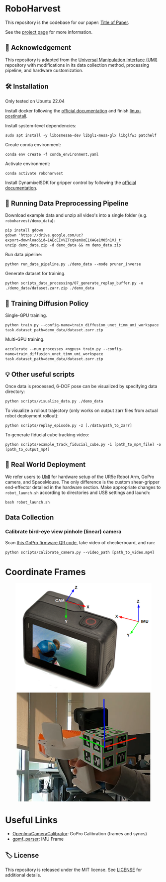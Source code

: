 # RoboHarvest
This repository is the codebase for our paper: [Title of Paper]().

See the [project page]() for more information.

## 🙏 Acknowledgement
This repository is adapted from the [Universal Manipulation Interface (UMI)](https://github.com/real-stanford/universal_manipulation_interface) repository with modifications in its data collection method, processing pipeline, and hardware customization.   

## 🛠️ Installation 
Only tested on Ubuntu 22.04

Install docker following the [official documentation](https://docs.docker.com/engine/install/ubuntu/) and finish [linux-postinstall](https://docs.docker.com/engine/install/linux-postinstall/).

Install system-level dependencies:
```
sudo apt install -y libosmesa6-dev libgl1-mesa-glx libglfw3 patchelf
```

Create conda environment:
```
conda env create -f conda_environment.yaml
```

Activate environment:
```
conda activate roboharvest 
```

Install DynamixelSDK for gripper control by following the [official documentation](https://emanual.robotis.com/docs/en/software/dynamixel/dynamixel_sdk/download/#repository).

## 🏃 Running Data Preprocessing Pipeline
Download example data and unzip all video's into a single folder (e.g. `roboharvest/demo_data`):
```
pip install gdown
gdown 'https://drive.google.com/uc?export=download&id=1AEcEIvVZTcqkem8oE1XAGe1M05n1VJ_t'
unzip demo_data.zip -d demo_data && rm demo_data.zip
```

Run data pipeline:
```
python run_data_pipeline.py ./demo_data --mode pruner_inverse
```

Generate dataset for training.
```
python scripts_data_processing/07_generate_replay_buffer.py -o ./demo_data/dataset.zarr.zip ./demo_data
```

## 🚆 Training Diffusion Policy
Single-GPU training. 
```
python train.py --config-name=train_diffusion_unet_timm_umi_workspace task.dataset_path=demo_data/dataset.zarr.zip
```

Multi-GPU training.
```
accelerate --num_processes <ngpus> train.py --config-name=train_diffusion_unet_timm_umi_workspace task.dataset_path=demo_data/dataset.zarr.zip
```

## 💡 Other useful scripts
Once data is processed, 6-DOF pose can be visualized by specifying data directory:
```
python scripts/visualize_data.py ./demo_data
```

To visualize a rollout trajectory (only works on output zarr files from actual robot deployment rollout):
```
python scripts/replay_episode.py -z [./data/path_to_zarr]
```

To generate fiducial cube tracking video:
```
python scripts/example_track_fiducial_cube.py -i [path_to_mp4_file] -o [path_to_output_mp4]
```

## 🦾 Real World Deployment
We refer users to [UMI](https://github.com/real-stanford/universal_manipulation_interface) for hardware setup of the UR5e Robot Arm, GoPro camera, and SpaceMouse. The only difference is the custom shear-gripper end-effector detailed in the hardware section. 
Make appropriate changes to `robot_launch.sh` according to directories and USB settings and launch:
```
bash robot_launch.sh
```

## Data Collection
### Calibrate bird-eye view pinhole (linear) camera
Scan [this GoPro firmware QR code](assets/QR_gopro_linear_mVr1440p60e0!NfL0hS0dR0aSv1q0oV0R1L0.png), take video of checkerboard, and run:
```
python scripts/calibrate_camera.py --video_path [path_to_video.mp4]
```

# Coordinate Frames
<p align="center">
  <img src="assets/gopro_coordinate_frame.png" alt="GOPRO Coordintate Frame" height="350"/>
  <img src="assets/cube_coordinate_frame.png" alt="Cube Coordintate Frame" height="350" />
</p>

# Useful Links
- [OpenImuCameraCalibrator](https://github.com/urbste/OpenImuCameraCalibrator): GoPro Calibration (frames and syncs)
- [gpmf_parser](https://gopro.github.io/gpmf-parser/): IMU Frame

## 🏷️ License
This repository is released under the MIT license. See [LICENSE](LICENSE) for additional details.